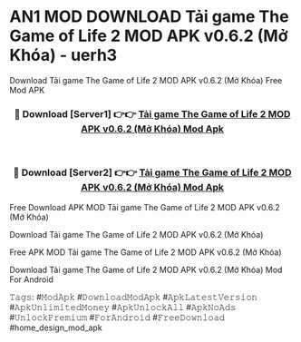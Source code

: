 # AN1 MOD DOWNLOAD Tải game The Game of Life 2 MOD APK v0.6.2 (Mở Khóa) - uerh3
Download Tải game The Game of Life 2 MOD APK v0.6.2 (Mở Khóa) Free Mod APK

<div align="center">
<h3>🔴 Download [Server1] 👉👉 <a href="https://apk-comot.site?title=Tải_game_The_Game_of_Life_2_MOD_APK_v0.6.2_(Mở_Khóa)">Tải game The Game of Life 2 MOD APK v0.6.2 (Mở Khóa) Mod Apk</a></h3><br>

<h3>🔴 Download [Server2] 👉👉 <a href="https://apk-comot.site?title=Tải_game_The_Game_of_Life_2_MOD_APK_v0.6.2_(Mở_Khóa)">Tải game The Game of Life 2 MOD APK v0.6.2 (Mở Khóa) Mod Apk</a></h3>
</div>


Free Download APK MOD Tải game The Game of Life 2 MOD APK v0.6.2 (Mở Khóa)

Download Tải game The Game of Life 2 MOD APK v0.6.2 (Mở Khóa) 

Free APK MOD Tải game The Game of Life 2 MOD APK v0.6.2 (Mở Khóa) 

Download Tải game The Game of Life 2 MOD APK v0.6.2 (Mở Khóa) Mod For Android

𝚃𝚊𝚐𝚜: #𝙼𝚘𝚍𝙰𝚙𝚔 #𝙳𝚘𝚠𝚗𝚕𝚘𝚊𝚍𝙼𝚘𝚍𝙰𝚙𝚔 #𝙰𝚙𝚔𝙻𝚊𝚝𝚎𝚜𝚝𝚅𝚎𝚛𝚜𝚒𝚘𝚗 #𝙰𝚙𝚔𝚄𝚗𝚕𝚒𝚖𝚒𝚝𝚎𝚍𝙼𝚘𝚗𝚎𝚢 #𝙰𝚙𝚔𝚄𝚗𝚕𝚘𝚌𝚔𝙰𝚕𝚕 #𝙰𝚙𝚔𝙽𝚘𝙰𝚍𝚜 #𝚄𝚗𝚕𝚘𝚌𝚔𝙿𝚛𝚎𝚖𝚒𝚞𝚖 #𝙵𝚘𝚛𝙰𝚗𝚍𝚛𝚘𝚒𝚍 #𝙵𝚛𝚎𝚎𝙳𝚘𝚠𝚗𝚕𝚘𝚊𝚍 #home_design_mod_apk